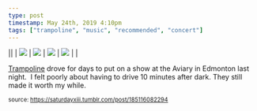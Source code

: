 ```yaml
---
type: post
timestamp: May 24th, 2019 4:10pm
tags: ["trampoline", "music", "recommended", "concert"]
---
```


||  | <img src="https://saturdayxiii.github.io/media/185116082294_1.gif"/> | <img src="https://saturdayxiii.github.io/media/185116082294_2.gif"/> | <img src="https://saturdayxiii.github.io/media/185116082294_3.gif"/> |
 <img src="https://saturdayxiii.github.io/media/185116082294_4.gif"/> |  |

<a href="https://trampolinesounds.bandcamp.com" target="_blank">Trampoline</a> drove for days to put on a show at the Aviary in Edmonton last night.  I felt poorly about having to drive 10 minutes after dark.
They still made it worth my while.
 
  
<small>source: https://saturdayxiii.tumblr.com/post/185116082294</small>